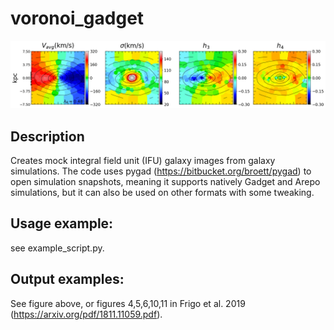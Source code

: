 # voronoi_gadget
![Alt text](example_output.png?raw=true "Galaxy Kinematics example")

## Description
Creates mock integral field unit (IFU) galaxy images from galaxy simulations. 
The code uses pygad (https://bitbucket.org/broett/pygad) to open simulation snapshots, 
meaning it supports natively Gadget and Arepo simulations, but it can also be used on 
other formats with some tweaking.

## Usage example:
see example_script.py.

## Output examples:
See figure above, or figures 4,5,6,10,11 in Frigo et al. 2019 (https://arxiv.org/pdf/1811.11059.pdf).
